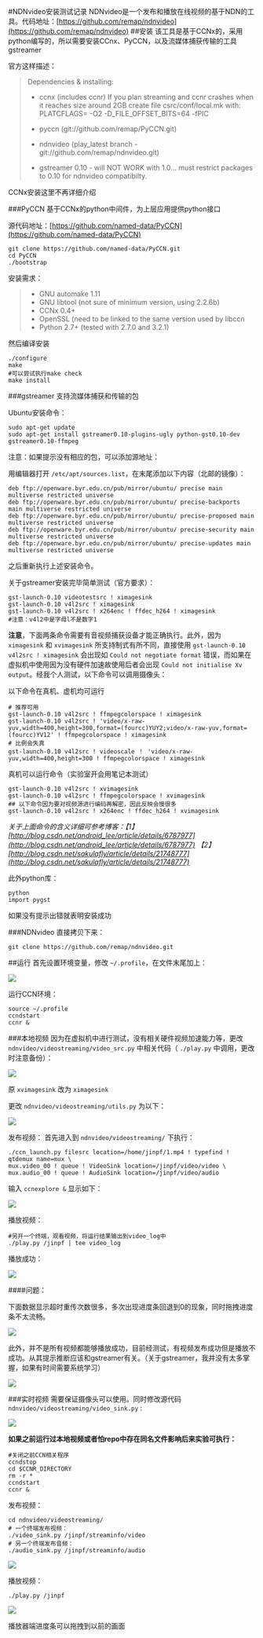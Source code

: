 #NDNvideo安装测试记录
NDNvideo是一个发布和播放在线视频的基于NDN的工具。代码地址：[https://github.com/remap/ndnvideo](https://github.com/remap/ndnvideo)
##安装
该工具是基于CCNx的，采用python编写的，所以需要安装CCnx、PyCCN，以及流媒体捕获传输的工具gstreamer

官方这样描述：
> Dependencies & installing:
> 
> - ccnx (includes ccnr)
>   If you plan streaming and ccnr crashes when it reaches size around 2GB
>   create file csrc/conf/local.mk with:
>   PLATCFLAGS= -O2 -D_FILE_OFFSET_BITS=64 -fPIC
> 
> - pyccn (git://github.com/remap/PyCCN.git)
> - ndnvideo (play_latest branch - git://github.com/remap/ndnvideo.git)
> 
> - gstreamer 0.10 - will NOT WORK with 1.0... must restrict packages to 0.10 for ndnvideo compatibilty. 

CCNx安装这里不再详细介绍

###PyCCN
基于CCNx的python中间件，为上层应用提供python接口

源代码地址：[https://github.com/named-data/PyCCN](https://github.com/named-data/PyCCN)

<!--lang:shell-->
	git clone https://github.com/named-data/PyCCN.git
	cd PyCCN
	./bootstrap

安装需求：

> - GNU automake 1.11
> - GNU libtool (not sure of minimum version, using 2.2.6b)
> - CCNx 0.4+
> - OpenSSL (need to be linked to the same version used by libccn
> - Python 2.7+ (tested with 2.7.0 and 3.2.1)

然后编译安装
<!--lang:shell-->
	./configure
	make
	#可以尝试执行make check
	make install

###gstreamer
支持流媒体捕获和传输的包

Ubuntu安装命令：
<!--lang:shell-->
	sudo apt-get update
	sudo apt-get install gstreamer0.10-plugins-ugly python-gst0.10-dev gstreamer0.10-ffmpeg

注意：如果提示没有相应的包，可以添加源地址：

用编辑器打开 `/etc/apt/sources.list`，在末尾添加以下内容（北邮的镜像）：

	deb ftp://openware.byr.edu.cn/pub/mirror/ubuntu/ precise main multiverse restricted universe
	deb ftp://openware.byr.edu.cn/pub/mirror/ubuntu/ precise-backports main multiverse restricted universe
	deb ftp://openware.byr.edu.cn/pub/mirror/ubuntu/ precise-proposed main multiverse restricted universe
	deb ftp://openware.byr.edu.cn/pub/mirror/ubuntu/ precise-security main multiverse restricted universe
	deb ftp://openware.byr.edu.cn/pub/mirror/ubuntu/ precise-updates main multiverse restricted universe

之后重新执行上述安装命令。

关于gstreamer安装完毕简单测试（官方要求）：
<!--lang:shell-->
	gst-launch-0.10 videotestsrc ! ximagesink
	gst-launch-0.10 v4l2src ! ximagesink
	gst-launch-0.10 v4l2src ! x264enc ! ffdec_h264 ! ximagesink
	#注意：v4l2中是字母l不是数字1
**注意**，下面两条命令需要有音视频捕获设备才能正确执行。此外，因为 `ximagesink` 和 `xvimagesink` 所支持制式有所不同，直接使用 `gst-launch-0.10 v4l2src ! ximagesink` 会出现如 `Could not negotiate format` 错误，而如果在虚拟机中使用因为没有硬件加速故使用后者会出现 `Could not initialise Xv output`。经我个人测试，以下命令可以调用摄像头：

以下命令在真机、虚机均可运行
<!--lang:shell-->
	# 推荐可用
	gst-launch-0.10 v4l2src ! ffmpegcolorspace ! ximagesink
	gst-launch-0.10 v4l2src ! 'video/x-raw-yuv,width=400,height=300,format=(fourcc)YUY2;video/x-raw-yuv,format=(fourcc)YV12' ! ffmpegcolorspace ! ximagesink	
	# 比例会失真
	gst-launch-0.10 v4l2src ! videoscale ！ 'video/x-raw-yuv,width=400,height=300 ! ffmpegcolorspace ! ximagesink
	
真机可以运行命令（实验室开会用笔记本测试）
<!--lang:shell-->
	gst-launch-0.10 v4l2src ! xvimagesink
	gst-launch-0.10 v4l2src ! ffmpegcolorspace ! xvimagesink
	## 以下命令因为要对视频源进行编码再解密，因此反映会慢很多
	gst-launch-0.10 v4l2src ! x264enc ! ffdec_h264 ! xvimagesink 

*关于上面命令的含义详细可参考博客：【1】[http://blog.csdn.net/android_lee/article/details/6787977](http://blog.csdn.net/android_lee/article/details/6787977) 【2】[http://blog.csdn.net/sakulafly/article/details/21748777](http://blog.csdn.net/sakulafly/article/details/21748777)*

此外python库：
<!--lang:shell-->
	python
	import pygst
如果没有提示出错就表明安装成功

###NDNvideo
直接拷贝下来：
<!--lang:shell-->
	git clone https://github.com/remap/ndnvideo.git

##运行
首先设置环境变量，修改 `~/.profile`，在文件末尾加上：

![](./pic/CCNx_usage1.png)

运行CCN环境：
<!--lang:shell-->
	source ~/.profile
	ccndstart
	ccnr &

###本地视频
因为在虚拟机中进行测试，没有相关硬件视频加速能力等，更改 `ndnvideo/videostreaming/video_src.py` 中相关代码（ `./play.py` 中调用，更改时注意备份）：

![](./pic/ndnvideo1.png)

原 `xvimagesink` 改为 `ximagesink`

更改 `ndnvideo/videostreaming/utils.py` 为以下：

![](./pic/ndnvideo2.png)


发布视频：
首先进入到 `ndnvideo/videostreaming/` 下执行：
<!--lang:shell-->
	./ccn_launch.py filesrc location=/home/jinpf/1.mp4 ! typefind ! qtdemux name=mux \
	mux.video_00 ! queue ! VideoSink location=/jinpf/video/video \
	mux.audio_00 ! queue ! AudioSink location=/jinpf/video/audio
	
输入 `ccnexplore &` 显示如下：

![](./pic/problem1.png)


播放视频：
<!--lang:shell-->
	#另开一个终端，观看视频，将运行结果输出到video_log中
	./play.py /jinpf | tee video_log

播放成功：

![](./pic/ndnvideo3.png)

####问题：

下面数据显示超时重传次数很多，多次出现进度条回退到0的现象，同时拖拽进度条不太流畅。

![](./pic/problem3.png)

此外，并不是所有视频都能够播放成功，目前经测试，有视频发布成功但是播放不成功。从其提示推断应该和gstreamer有关。（关于gstreamer，我并没有太多掌握，如果有时间需要系统学习）

![](./pic/problem4.png)

###实时视频
需要保证摄像头可以使用。同时修改源代码 `ndnvideo/videostreaming/video_sink.py` :

![](./pic/ndnvideo4.png)

**如果之前运行过本地视频或者怕repo中存在同名文件影响后来实验可执行：**
<!--lang:shell-->
	#关闭之前CCN相关程序
	ccndstop
	cd $CCNR_DIRECTORY
	rm -r *
	ccndstart
	ccnr &

发布视频：
<!--lang:shell-->
	cd ndnvideo/videostreaming/
	# 一个终端发布视频：
	./video_sink.py /jinpf/streaminfo/video
	# 另一个终端发布音频：
	./audio_sink.py /jinpf/streaminfo/audio

![](./pic/ndnvideo5.png)

播放视频：
<!--lang:shell-->
	./play.py /jinpf

![](./pic/ndnvideo6.png)

播放器端进度条可以拖拽到以前的画面